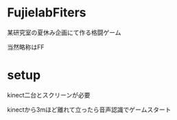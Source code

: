 # FujielabFiters

某研究室の夏休み企画にて作る格闘ゲーム

当然略称はFF

# setup

kinect二台とスクリーンが必要

kinectから3mほど離れて立ったら音声認識でゲームスタート
